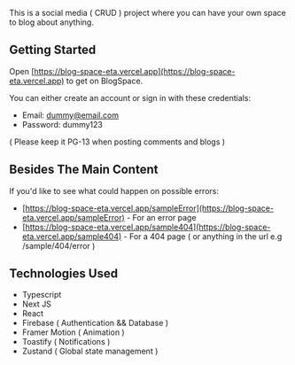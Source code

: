 This is a social media ( CRUD ) project where you can have your own space to blog about anything.

## Getting Started

Open [https://blog-space-eta.vercel.app](https://blog-space-eta.vercel.app) to get on BlogSpace.

You can either create an account or sign in with these credentials: 

- Email:        dummy@email.com
- Password:     dummy123

( Please keep it PG-13 when posting comments and blogs )

## Besides The Main Content

If you'd like to see what could happen on possible errors:

- [https://blog-space-eta.vercel.app/sampleError](https://blog-space-eta.vercel.app/sampleError) - For an error page
- [https://blog-space-eta.vercel.app/sample404](https://blog-space-eta.vercel.app/sample404) - For a 404 page ( or anything in the url e.g /sample/404/error )


## Technologies Used

- Typescript        
- Next JS           
- React             
- Firebase          ( Authentication && Database )
- Framer Motion     ( Animation )
- Toastify          ( Notifications )
- Zustand           ( Global state management )
